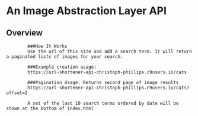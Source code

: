 # An Image Abstraction Layer API

## Overview

		    ###How It Works
		    Use the url of this site and add a search term. It will return a paginated lists of images for your search.
		      
		    ###Example creation usage:
		    https://url-shortener-api-christoph-phillips.c9users.io/cats

		    ###Pagination Usage: Returns second page of image results
		    https://url-shortener-api-christoph-phillips.c9users.io/cats?offset=2
		    
		    A set of the last 10 search terms ordered by date will be shown at the bottom of index.html
